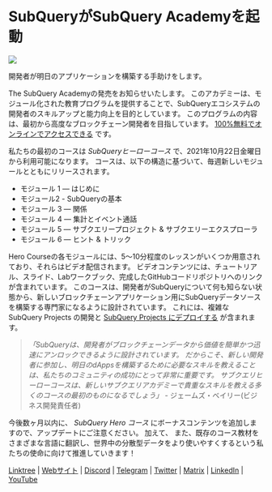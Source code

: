 # SubQueryがSubQuery Academyを起動

![](https://miro.medium.com/max/700/1*5zmCSCrmqL2gGE-BP_6rDQ.png)

開発者が明日のアプリケーションを構築する手助けをします。

The SubQuery Academyの発売をお知らせいたします。 このアカデミーは、モジュール化された教育プログラムを提供することで、SubQueryエコシステムの開発者のスキルアップと能力向上を目的としています。 このプログラムの内容は、最初から高度なブロックチェーン開発者を目指しています。  [100%無料でオンラインでアクセスできる](https://doc.subquery.network/) です。

私たちの最初のコースは  *SubQueryヒーローコース*  で、2021年10月22日金曜日から利用可能になります。 コースは、以下の構造に基づいて、毎週新しいモジュールとともにリリースされます。

-   モジュール 1 — はじめに
-   モジュール2 - SubQueryの基本
-   モジュール 3 — 関係
-   モジュール 4 — 集計とイベント通話
-   モジュール 5 — サブクエリープロジェクト & サブクエリーエクスプローラ
-   モジュール 6 — ヒント & トリック

Hero Courseの各モジュールには、5～10分程度のレッスンがいくつか用意されており、それらはビデオ配信されます。 ビデオコンテンツには、チュートリアル、スライド、Labワークブック、完成したGitHubコードリポジトリへのリンクが含まれています。 このコースは、開発者がSubQueryについて何も知らない状態から、新しいブロックチェーンアプリケーション用にSubQueryデータソースを構築する専門家になるように設計されています。 これには、複雑な SubQuery Projects の開発と  [SubQuery Projects にデプロイする](https://project.subquery.network/) が含まれます。
> *「SubQueryは、開発者がブロックチェーンデータから価値を簡単かつ迅速にアンロックできるように設計されています。 だからこそ、新しい開発者に参加し、明日のdAppsを構築するために必要なスキルを教えることは、私たちのコミュニティの成功にとって非常に重要です。 サブクエリヒーローコースは、新しいサブクエリアカデミーで貴重なスキルを教える多くのコースの最初のものになるでしょう」* - ジェームズ・ベイリー(ビジネス開発責任者)

今後数ヶ月以内に、 *SubQuery Hero コース* にボーナスコンテンツを追加しますので、アップデートにご注意ください。 加えて、 また、既存のコース教材をさまざまな言語に翻訳し、世界中の分散型データをより使いやすくするという私たちの使命に向けて推進していきます！

​​[Linktree](https://linktr.ee/subquerynetwork) | [Webサイト](https://subquery.network/) | [Discord](https://discord.com/invite/78zg8aBSMG) | [Telegram](https://t.me/subquerynetwork) | [Twitter](https://twitter.com/subquerynetwork) | [Matrix](https://matrix.to/#/#subquery:matrix.org) | [LinkedIn](https://www.linkedin.com/company/subquery) | [YouTube](https://www.youtube.com/channel/UCi1a6NUUjegcLHDFLr7CqLw)
